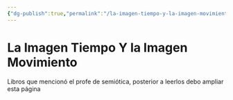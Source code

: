 ```yaml
---
{"dg-publish":true,"permalink":"/la-imagen-tiempo-y-la-imagen-movimiento/","title":"La Imagen Tiempo Y la Imagen Movimiento","tags":["Referencia,"],"created":"2023-04-26T10:12:06.580-05:00","updated":"2023-04-26T10:12:56.683-05:00"}
---
```



# La Imagen Tiempo Y la Imagen Movimiento

Libros que mencionó el profe de semiótica, posterior a leerlos debo ampliar esta página
